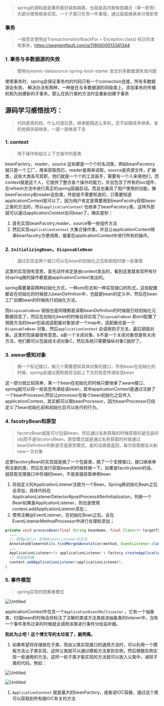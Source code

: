> spring的源码就是秉持着封装和隔离，也就是高内聚和低耦合（单一职责）大部分使用继承实现，一个子类只负责一件事情，通过层层继承来分类职责
> 

### 事务

> 一般而言使用@Transactional(rollbackFor = Exception.class) 标示的本地事务，https://segmentfault.com/a/1190000013341344
> 

### 1. 事务与多数据源的失效

> 使用dynamic-datasource-spring-boot-starter 发生的多数据源失效问题
> 

使用事务时，spring会保证事务内的代码只有一个connection连接，所有多数据源会失效， 解决办法有两种，一种是在与多数据源的同级类上，添加事务的传播机制为创建新的子事务，那么在执行类的方法时会重新创建子事务

## 源码学习感悟技巧：

> 代码是真的绕，什么垃圾玩意，继承能搞这么多的，还不如搞成多继承，省的他搞多级继承，一层一层继承下去
> 

### 1. context

> 用于操作和组合上下文操作的基类
> 

beanFactory，reader，source 这些都是一个个的名词类，例如beanFacotory就只是一个工厂，用来获取而已，reader是用来读取，source是资源文件，扩展类，这些大类各司其职，他们就是一个个的工具扳手，需要有一个人来用他们，而context就是这个人，它提供了整合各个操作的能力，并且包含了所有的ioc组件，在refresh方法中进行真正的spring容器启动。而且也兼具了用户使用的功能，像beanFacotory和reader这些类，外部是不需要知道的，只需要知道applicationContext就可以了。因为用户肯定是需要用到beanFacotry获取bean之类的方法的，所以`applicationContext` 也继承了beanFacotory类，这样外部就可以通过applicationContext访问bean了。确实是秒：

1. 首先实现beanFacotry,reader，source等一些组件方法
2. 然后实现`applicationContext` 大集合操作类，并且让applicationContext继承beanfacotry方便调用，接着在applicationContext中进行所有的操作。

### 2. `InitializingBean`，`DisposableBean`

> 通过实现这两个接口可以在bean的初始化之后和销毁时做一些事情
> 

这里的实现很有意思，首先动作肯定是由context发出的，看到这里就发现所有针对spring做的操作都是由applicationContext发出的。

spring需要兼容两种初始化方式，一种xml形式和一种实现接口的形式，这些配置都会在初始化的时候放入beanDefinition中，也就是bean的定义中，然后在bean工厂创建bean的时候执行初始化方法。

而`DisposableBean` 销毁也是同理都是读取beanDefinition的时候就已经初始化元数据信息了，然后在初始化bean的时候会将实现了`DisposableBean` 和xml配置了销毁方法的bean包装成适配器对象放进一个map中，适配器也是一个`DisposableBean` 对象，然后`applicationContext` 会调用钩子方法，最后销毁对象。这里的包装器很有意思。a是一个关闭对象，b不是一个关闭对象但是有关闭方法，他们都可以包装成关闭对象C，然后系统只需要操纵对象C就好了。

### 3. awear感知对象

> 搞一个标记接口，搞几个需要感知具体对象的接口，所有bean在初始化的时候，spring会通过感知类将当前上下文的信息传递给该bean
> 

这一部分就比较简单，某一个bean在初始化的时候只要继承了aware接口，spring就可以将一些信息传递给该bean，其中applicationContext是通过注册了一个beanProcessor,然后让processor在每个bean初始化之后传入applicationContext，其实都可以用beanProcessor，因为beanProcessor已经定义了bean初始化前和初始化后可以执行的行为。

### 4. facotryBean和原型

> facotryBean就是可以包装bean，然后通过名称获取的时候获取的是包装的obj而不是facotoryBean，原型模式就是通过名称获取的时候通过beanDefinition判断是否是原型模式，是的话直接返回，每次获取都会从新new一次对象
> 

这里facotoryBean的实现就是搞了一个包装类，搞了一个支撑接口，接口继承单例注册的类，然后在进行获取bean的时候转换一下，如果是facotrybean的话，就获取支撑接口中存储的bean，不是直接获取单例bean

1. 将自定义的ApplicationListener注册为一个Bean，Spring再初始化Bean之后会添加，具体代码在ApplicationListenerDetector#postProcessAfterInitialization，判断一个Bean如果是ApplicationListener，则也是使用context.addApplicationListener添加；
2. 使用注解@EventListener，在初始化Bean之后，会在EventListenerMethodProcessor中进行处理和添加；

```java
private void processBean(final String beanName, final Class<?> targetType) {
  ....
  // 获取public 且有@EventListener的方法
  AnnotatedElementUtils.findMergedAnnotation(method, EventListener.class));
  ...
  ApplicationListener<?> applicationListener = factory.createApplicationListener(beanName, targetType, methodToUse);
  // 添加监听器
  context.addApplicationListener(applicationListener);
}
```

### 5. 事件模型

> spring实现的观察者模式
> 

![Untitled](https://s3-us-west-2.amazonaws.com/secure.notion-static.com/25151d57-4590-4733-a94b-27c457c02c5b/Untitled.png)

applicationContext中包含一个`ApplicationEventMulticaster` ，它有一个抽象类，扫描bean的时候会将标注了注解的类或方法类放进抽象类的listener中，当有一个事件发布过来的时候就会调用该类进行事件分给监听器。

**到此为止吧！这个博文写的太垃圾了，脑壳痛。**

1. 如果希望将存储放在子类，而由父类实现接口的通用方法时，可以利用一个模板方法让子类实现，这样父类就可以通过模板方法拿到实例，然后根据实例实现一些通用的方法，这样一些子类才能实现的方法就可以放入父类中，减轻子类的代码。例如：

![Untitled](https://s3-us-west-2.amazonaws.com/secure.notion-static.com/fc52682c-fd73-4684-8253-59c5dc118de7/Untitled.png)

![Untitled](https://s3-us-west-2.amazonaws.com/secure.notion-static.com/2c22c636-5074-4abe-ae01-354f969f0503/Untitled.png)

1. `ApplicationContext` 就是最大的beanFactory，或者说IOC容器，通过这个类可以获取到所有跟IOC有关的方法

